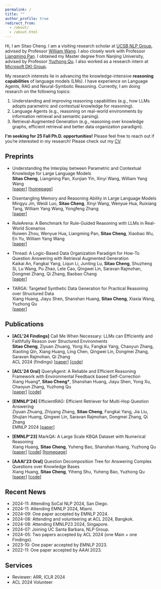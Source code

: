 ```yaml
---
permalink: /
title: ""
author_profile: true
redirect_from: 
  - /about/
  - /about.html
---
```


Hi, I am Sitao Cheng. I am a visiting research scholar at [UCSB NLP Group](http://nlp.cs.ucsb.edu/), advised by Professor [William Wang](https://sites.cs.ucsb.edu/~william/index.html). I also closely work with Professor [Liangming Pan](https://liangmingpan.bio/). 
 I obtained my Master degree from Nanjing University, advised by Professor [Yuzhong Qu](http://ws.nju.edu.cn/~yzqu). 
I also worked as a research intern at [Microsoft DKI Group](https://www.microsoft.com/en-us/research/group/data-knowledge-intelligence/).

 My research interests lie in advancing the knowledge-intensive **reasoning capabilities** of language models (LMs). I have experience on Language Agents, RAG and Neural-Symbolic Reasoning. Currently, I am doing research on the following topics:

1. Understanding and improving reasoning capabilities (e.g., how LLMs adopts parametric and contextual knowledge for reasoning).
2. Language Agents (e.g., reasoning on real-world environments by information retrieval and semantic parsing).
3. Retrieval-Augmented Generation (e.g., reasoning over knowledge graphs, efficient retrieval and better data organization paradigm).        
          
**I'm seeking for 25 Fall Ph.D. opportunities!** Please feel free to reach out if you’re interested in my research! Please check out my [CV](https://sitaocheng.github.io/files/SitaoCheng_Academic_CV.pdf).


## Preprints

- Understanding the Interplay between Parametric and Contextual Knowledge for Large Language Models \
**Sitao Cheng**, Liangming Pan, Xunjian Yin, Xinyi Wang, William Yang Wang \
[[paper](https://arxiv.org/abs/2410.08414)] [[homepage](https://sitaocheng.github.io/PK_CK_interplay/)] 

- Disentangling Memory and Reasoning Ability in Large Language Models \
Mingyu Jin, Weidi Luo, **Sitao Cheng**, Xinyi Wang, Wenyue Hua, Ruixiang Tang, William Yang Wang, Yongfeng Zhang \
[[paper](https://arxiv.org/abs/2411.13504)]  

- RuleArena: A Benchmark for Rule-Guided Reasoning with LLMs in Real-World Scenarios \
Ruiwen Zhou, Wenyue Hua, Liangming Pan, **Sitao Cheng**, Xiaobao Wu, En Yu, William Yang Wang \
[[paper](https://arxiv.org/abs/2412.08972)]  

- Thread: A Logic-Based Data Organization Paradigm for How-To Question Answering with Retrieval Augmented Generation \
Kaikai An, Fangkai Yang, Liqun Li, Junting Lu, **Sitao Cheng**, Shuzheng Si, Lu Wang, Pu Zhao, Lele Cao, Qingwei Lin, Saravan Rajmohan, Dongmei Zhang, Qi Zhang, Baobao Chang \
[[paper](https://arxiv.org/abs/2406.13372)]  

- TARGA: Targeted Synthetic Data Generation for Practical Reasoning over Structured Data \
Xiang Huang, Jiayu Shen, Shanshan Huang, **Sitao Cheng**, Xiaxia Wang, Yuzhong Qu \
[[paper](https://arxiv.org/abs/2412.19544)]  

## Publications

- **[ACL'24 Findings]** Call Me When Necessary: LLMs can Efficiently and Faithfully Reason over Structured Environments\
**Sitao Cheng**, Ziyuan Zhuang, Yong Xu, Fangkai Yang, Chaoyun Zhang, Xiaoting Qin, Xiang Huang, Ling Chen, Qingwei Lin, Dongmei Zhang, Saravan Rajmohan, Qi Zhang \
ACL 2024 (findings) [[paper](https://arxiv.org/abs/2403.08593)] [[code](https://github.com/microsoft/Readi)]  



- **[ACL'24 Oral]** QueryAgent: A Reliable and Efficient Reasoning Framework with Environmental Feedback based Self-Correction \
Xiang Huang*, **Sitao Cheng\***, Shanshan Huang, Jiayu Shen, Yong Xu, Chaoyun Zhang, Yuzhong Qu\
[[paper](https://arxiv.org/abs/2403.11886)] [[code](https://github.com/cdhx/QueryAgent)]


- **[EMNLP'24]** EfficientRAG: Efficient Retriever for Multi-Hop Question Answering \
Ziyuan Zhuang, Zhiyang Zhang, **Sitao Cheng**, Fangkai Yang, Jia Liu, Shujian Huang, Qingwei Lin, Saravan Rajmohan, Dongmei Zhang, Qi Zhang \
EMNLP 2024 [[paper](https://www.arxiv.org/abs/2408.04259)]  


- **[EMNLP'23]** MarkQA: A Large Scale KBQA Dataset with Numerical Reasoning\
Xiang Huang, **Sitao Cheng**, Yuheng Bao, Shanshan Huang, Yuzhong Qu\
[[paper](https://arxiv.org/abs/2310.15517)] [[code](https://github.com/cdhx/MarkQA)] [[homepage](http://ws.nju.edu.cn/MarkQA)]


- **[AAAI'23 Oral]** Question Decomposition Tree for Answering Complex Questions over Knowledge Bases\
Xiang Huang, **Sitao Cheng**, Yiheng Shu, Yuheng Bao, Yuzhong Qu \
[[paper](https://arxiv.org/abs/2306.07597)] [[code](https://github.com/cdhx/QDTQA)]



## Recent News

- 2024-11: Attending SoCal NLP 2024, San Diego.
- 2024-11: Attending EMNLP 2024, Miami.
- 2024-09: One paper accepted by EMNLP 2024.
- 2024-08: Attending and volunteering at ACL 2024, Bangkok.
- 2024-08: Attending EMNLP23 2024, Singapore.
- 2024-07: Joining UC Santa Barbara, NLP Group.
- 2024-05: Two papers accepted by ACL 2024 (one Main + one Findings).
- 2023-10: One paper accepted by EMNLP 2023.
- 2022-11: One paper accepted by AAAI 2023.  


## Services

- Reviewer: ARR, ICLR 2024
- ACL 2024 Volunteer

